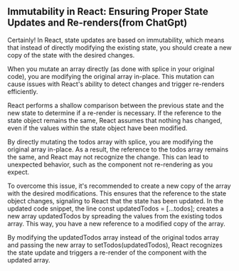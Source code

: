 ## Immutability in React: Ensuring Proper State Updates and Re-renders(from ChatGpt)  

Certainly! In React, state updates are based on immutability, which means that instead of directly modifying the existing state, you should create a new copy of the state with the desired changes.

When you mutate an array directly (as done with splice in your original code), you are modifying the original array in-place. This mutation can cause issues with React's ability to detect changes and trigger re-renders efficiently.

React performs a shallow comparison between the previous state and the new state to determine if a re-render is necessary. If the reference to the state object remains the same, React assumes that nothing has changed, even if the values within the state object have been modified.

By directly mutating the todos array with splice, you are modifying the original array in-place. As a result, the reference to the todos array remains the same, and React may not recognize the change. This can lead to unexpected behavior, such as the component not re-rendering as you expect.

To overcome this issue, it's recommended to create a new copy of the array with the desired modifications. This ensures that the reference to the state object changes, signaling to React that the state has been updated. In the updated code snippet, the line const updatedTodos = [...todos]; creates a new array updatedTodos by spreading the values from the existing todos array. This way, you have a new reference to a modified copy of the array.

By modifying the updatedTodos array instead of the original todos array and passing the new array to setTodos(updatedTodos), React recognizes the state update and triggers a re-render of the component with the updated array.

